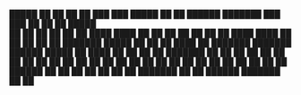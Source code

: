 
 █████  ██   ██ ██    ██ ███    ███  █████  ██   ██     ██████  ███████ ███    ███ ██    ██ ██       █████  
██   ██ ██  ██  ██    ██ ████  ████ ██   ██ ██   ██     ██   ██ ██      ████  ████ ██    ██ ██      ██   ██ 
███████ █████   ██    ██ ██ ████ ██ ███████ ███████     ██████  █████   ██ ████ ██ ██    ██ ██      ███████ 
██   ██ ██  ██  ██    ██ ██  ██  ██ ██   ██ ██   ██     ██      ██      ██  ██  ██ ██    ██ ██      ██   ██ 
██   ██ ██   ██  ██████  ██      ██ ██   ██ ██   ██     ██      ███████ ██      ██  ██████  ███████ ██   ██            
